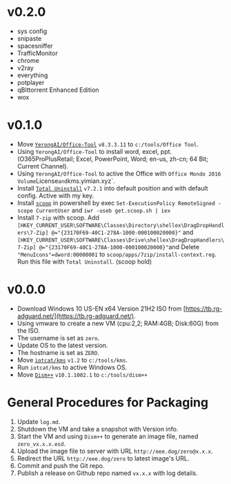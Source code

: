 # v0.2.0
 - sys config
 - snipaste
 - spacesniffer
 - TrafficMonitor
 - chrome
 - v2ray
 - everything
 - potplayer
 - qBittorrent Enhanced Edition
 - wox

# v0.1.0
 - Move [`YerongAI/Office-Tool`](https://github.com/YerongAI/Office-Tool) `v8.3.3.11` to `c:/tools/Office Tool`.
 - Using `YerongAI/Office-Tool` to install word, excel, ppt. (O365ProPlusRetail; Excel, PowerPoint, Word; en-us, zh-cn; 64 Bit; Current Channel).
 - Using `YerongAI/Office-Tool` to active the Office with `Office Mondo 2016 Volume`License` and `kms.yimian.xyz`.
 - Install [`Total Uninstall`](https://www.martau.com/uninstaller-download.php) `v7.2.1` into default position and with default config. Active with my key.
 - Install [`scoop`](https://scoop.sh) in powershell by exec `Set-ExecutionPolicy RemoteSigned -scope CurrentUser` and `iwr -useb get.scoop.sh | iex`
 - Install `7-zip` with scoop. Add `[HKEY_CURRENT_USER\SOFTWARE\Classes\Directory\shellex\DragDropHandlers\7-Zip]
@="{23170F69-40C1-278A-1000-000100020000}"` and `[HKEY_CURRENT_USER\SOFTWARE\Classes\Drive\shellex\DragDropHandlers\7-Zip]
@="{23170F69-40C1-278A-1000-000100020000}"`and Delete `"MenuIcons"=dword:00000001` to `scoop/apps/7zip/install-context.reg`. Run this file with `Total Uninstall`. (scoop hold)


# v0.0.0
 - Download Windows 10 US-EN x64 Version 21H2 ISO from [https://tb.rg-adguard.net/](https://tb.rg-adguard.net/).
 - Using vmware to create a new VM (cpu:2,2; RAM:4GB; Disk:60G) from the ISO.
 - The username is set as `zero`.
 - Update OS to the latest version.
 - The hostname is set as `ZERO`.
 - Move [`iotcat/kms`](https://github.com/IoTcat/kms) `v1.2` to `c:/tools/kms`.
 - Run `iotcat/kms` to active Windows OS.
 - Move [`Dism++`](https://github.com/Chuyu-Team/Dism-Multi-language) `v10.1.1002.1` to `c:/tools/dism++`

# General Procedures for Packaging
1. Update `log.md`.
2. Shutdown the VM and take a snapshot with Version info.
3. Start the VM and using `Dism++` to generate an image file, named `zero_vx.x.x.esd`.
4. Upload the image file to server with URL `http://eee.dog/zero@x.x.x`.
5. Redirect the URL `http://eee.dog/zero` to latest image's URL.
6. Commit and push the Git repo.
7. Publish a release on Github repo named `vx.x.x` with log details.
